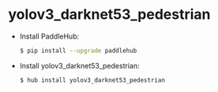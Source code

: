 # yolov3_darknet53_pedestrian
* Install PaddleHub: 

    ```bash
    $ pip install --upgrade paddlehub
    ```

* Install yolov3_darknet53_pedestrian: 

    ```bash
    $ hub install yolov3_darknet53_pedestrian
    ```

